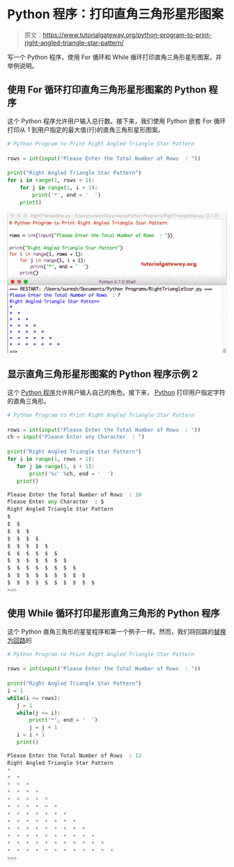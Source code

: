 # Python 程序：打印直角三角形星形图案

> 原文：<https://www.tutorialgateway.org/python-program-to-print-right-angled-triangle-star-pattern/>

写一个 Python 程序，使用 For 循环和 While 循环打印直角三角形星形图案，并举例说明。

## 使用 For 循环打印直角三角形星形图案的 Python 程序

这个 Python 程序允许用户输入总行数。接下来，我们使用 Python 嵌套 For 循环打印从 1 到用户指定的最大值(行)的直角三角形星形图案。

```py
# Python Program to Print Right Angled Triangle Star Pattern

rows = int(input("Please Enter the Total Number of Rows  : "))

print("Right Angled Triangle Star Pattern") 
for i in range(1, rows + 1):
    for j in range(1, i + 1):
        print('*', end = '  ')
    print()
```

![Python Program to Print Right Angled Triangle Star Pattern 1](img/cae2f8ab25d850b6fb64c35a08b0a6c7.png)

## 显示直角三角形星形图案的 Python 程序示例 2

这个 [Python 程序](https://www.tutorialgateway.org/python-programming-examples/)允许用户输入自己的角色。接下来， [Python](https://www.tutorialgateway.org/python-tutorial/) 打印用户指定字符的直角三角形。

 ```py
# Python Program to Print Right Angled Triangle Star Pattern

rows = int(input("Please Enter the Total Number of Rows  : "))
ch = input("Please Enter any Character  : ")

print("Right Angled Triangle Star Pattern") 
for i in range(1, rows + 1):
    for j in range(1, i + 1):
        print('%c' %ch, end = '  ')
    print()
```

```py
Please Enter the Total Number of Rows  : 10
Please Enter any Character  : $
Right Angled Triangle Star Pattern
$  
$  $  
$  $  $  
$  $  $  $  
$  $  $  $  $  
$  $  $  $  $  $  
$  $  $  $  $  $  $  
$  $  $  $  $  $  $  $  
$  $  $  $  $  $  $  $  $  
$  $  $  $  $  $  $  $  $  $  
>>> 
```

## 使用 While 循环打印星形直角三角形的 Python 程序

这个 Python 直角三角形的星星程序和第一个例子一样。然而，我们将回路的[替换为回路](https://www.tutorialgateway.org/python-for-loop/)的

 ```py
# Python Program to Print Right Angled Triangle Star Pattern

rows = int(input("Please Enter the Total Number of Rows  : "))

print("Right Angled Triangle Star Pattern")
i = 1
while(i <= rows):
    j = 1
    while(j <= i):
        print('*', end = '  ')
        j = j + 1
    i = i + 1
    print()
```

```py
Please Enter the Total Number of Rows  : 12
Right Angled Triangle Star Pattern
*  
*  *  
*  *  *  
*  *  *  *  
*  *  *  *  *  
*  *  *  *  *  *  
*  *  *  *  *  *  *  
*  *  *  *  *  *  *  *  
*  *  *  *  *  *  *  *  *  
*  *  *  *  *  *  *  *  *  *  
*  *  *  *  *  *  *  *  *  *  *  
*  *  *  *  *  *  *  *  *  *  *  *  
>>> 
```
